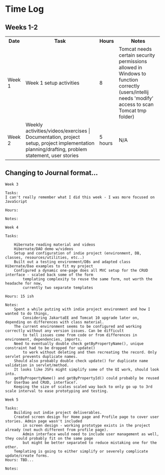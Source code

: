 <h1>Time Log</h1>

<div>
    <h2>Weeks 1-2</h2>
    <table>
        <tr>
            <th>Date</th>
            <th>Task</th>
            <th>Hours</th>
            <th>Notes</th>
        </tr>
        <tr>
            <td>Week 1</td>
            <td>Week 1 setup activities</td>
            <td>8</td>
            <td>Tomcat needs certain security permissions allowed in Windows to function correctly (users/intellij needs 'modify' access to scan Tomcat tmp folder)</td>
        </tr>
        <tr>
            <td>Week 2</td>
            <td>Weekly activities/videos/exercises | Documentation, project setup, project implementation planning/drafting, problem statement, user stories</td>
            <td>5 hours</td>
            <td>N/A</td>
        </tr>
    </table>
</div>


<h2>Changing to Journal format...</h2>
<div>

    Week 3

    Tasks:
    I can't really remember what I did this week - I was more focused on JavaScript

    Hours:

    Notes:

</div>

<div>

    Week 4

    Tasks:

        Hibernate reading material and videos
        Hibernate/DAO demo w/videos
        Setup and configuration of indie project (environment, DB, classes, resources/utilities, etc..)
        Built out a testing environment/DBs and adapted class Hibernate/Dao examples to fit my project
        Configured a dynamic one-page does all MVC setup for the CRUD interface - scaled back some of the form 
            templating complexity to reuse the same form, not worth the headache for now, 
            currently two separate templates

    Hours: 15 ish

    Notes:
        Spent a while putzing with indie project environment and how I wanted to do things, 
            Considering JakartaEE and Tomcat 10 upgrade later on, depending on differences with class material.
        The current environment seems to be configured and working correctly without any version issues. Can be difficult 
            to tell issues come from code or from differences in environment, dependencies, imports.
        Need to eventually double check getByPropertyName(), unique constraint had to be dropped for update()
            to work without deleting and then recreating the record. Only servlet prevents duplicate names.
        Should also probably double check update() for duplicate name validation in servlet/method.
        It looks like JSFs might simplify some of the UI work, should look into.
        getByPropertyName() and getByPropertyId() could probably be reused for UserDao and CRUD, interface?.
        Keeping the size of scales scaled way back to only go up to 3rd scale interval to ease prototyping and testing.
    
</div>

<div>

    Week 5

    Tasks:
        Building out indie project deliverables.
        Created screen design for Home page and Profile page to cover user stories. Admin page wasn't included
            in screen design - working prototype exists in the project already (not much different from profile page).
            Admin interface would need to include user management as well, they could probably fit on the same page
            but might be better separated to reduce mistaking one for the other.
        Templating is going to either simplify or severely complicate update/create forms.
    Hours: TBD...

    Notes:

</div>
